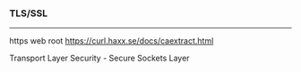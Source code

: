 ### TLS/SSL 
---
https web root
https://curl.haxx.se/docs/caextract.html

Transport Layer Security - Secure Sockets Layer






```
```

```
```

```
```


